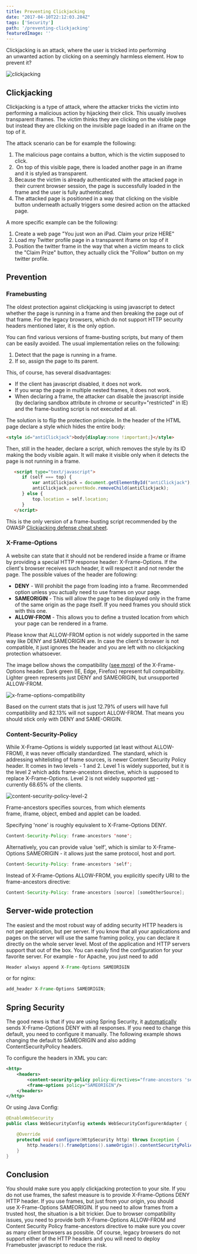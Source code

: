 ```yaml
---
title: Preventing Clickjacking
date: "2017-04-10T22:12:03.284Z"
tags: ['Security']
path: '/preventing-clickjacking'
featuredImage: ''
---
```


Clickjacking is an attack, where the user is tricked into performing an unwanted action by clicking on a seemingly harmless element. How to prevent it?
<!--more-->
![clickjacking](./clickjacking.jpg)

Clickjacking
------------

Clickjacking is a type of attack, where the attacker tricks the victim into performing a malicious action by hijacking their click. This usually involves transparent iframes. The victim thinks they are clicking on the visible page but instead they are clicking on the invisible page loaded in an iframe on the top of it.

The attack scenario can be for example the following:

1.  The malicious page contains a button, which is the victim supposed to click.
2.   On top of this visible page, there is loaded another page in an iframe and it is styled as transparent.
3.  Because the victim is already authenticated with the attacked page in their current browser session, the page is successfully loaded in the frame and the user is fully authenticated.
4.  The attacked page is positioned in a way that clicking on the visible button underneath actually triggers some desired action on the attacked page.

A more specific example can be the following:

1.  Create a web page \"You just won an iPad. Claim your prize HERE\"
2.  Load my Twitter profile page in a transparent iframe on top of it
3.  Position the twitter frame in the way that when a victim means to click the \"Claim Prize\" button, they actually click the \"Follow\" button on my twitter profile.

Prevention
----------

### Framebusting

The oldest protection against clickjacking is using javascript to detect whether the page is running in a frame and then breaking the page out of that frame. For the legacy browsers, which do not support HTTP security headers mentioned later, it is the only option.

You can find various versions of frame-busting scripts, but many of them can be easily avoided. The usual implementation relies on the following:

1.  Detect that the page is running in a frame.
2.  If so, assign the page to its parent.

This, of course, has several disadvantages:

-   If the client has javascript disabled, it does not work.
-   If you wrap the page in multiple nested frames, it does not work.
-   When declaring a frame, the attacker can disable the javascript inside (by declaring sandbox attribute in chrome or security=\"restricted\" in IE) and the frame-busting script is not executed at all.

The solution is to flip the protection principle. In the header of the HTML page declare a style which hides the entire body:

```html
<style id="antiClickjack">body{display:none !important;}</style>
```

Then, still in the header, declare a script, which removes the style by its ID making the body visible again. It will make it visible only when it detects the page is not running in a frame.

```html
   <script type="text/javascript">
      if (self === top) {
          var antiClickjack = document.getElementById("antiClickjack");
          antiClickjack.parentNode.removeChild(antiClickjack);
      } else {
          top.location = self.location;
      }
   </script>
```

This is the only version of a frame-busting script recommended by the OWASP [Clickjacking defense cheat sheet](https://www.owasp.org/index.php/Clickjacking_Defense_Cheat_Sheet).

### X-Frame-Options

A website can state that it should not be rendered inside a frame or iframe by providing a special HTTP response header: X-Frame-Options. If the client\'s browser receives such header, it will respect it and not render the page. The possible values of the header are following:

-   **DENY** - Will prohibit the page from loading into a frame. Recommended option unless you actually need to use frames on your page.
-   **SAMEORIGIN** - This will allow the page to be displayed only in the frame of the same origin as the page itself. If you need frames you should stick with this one.
-   **ALLOW-FROM** - This allows you to define a trusted location from which your page can be rendered in a frame.

Please know that ALLOW-FROM option is not widely supported in the same way like DENY and SAMEORIGIN are. In case the client\'s browser is not compatible, it just ignores the header and you are left with no clickjacking protection whatsoever.

The image bellow shows the compatibility ([see more](http://caniuse.com/#feat=x-frame-options)) of the X-Frame-Options header. Dark green (IE, Edge, Firefox) represent full compatibility. Lighter green represents just DENY and SAMEORIGIN, but unsupported ALLOW-FROM.

![x-frame-options-compatibility](./X-Frame-options-compatibility.png)

Based on the current stats that is just 12.79% of users will have full compatibility and 82.13% will not support ALLOW-FROM. That means you should stick only with DENY and SAME-ORIGIN.

### Content-Security-Policy

While X-Frame-Options is widely supported (at least without ALLOW-FROM), it was never officially standardized. The standard, which is addressing whitelisting of frame sources, is newer Content Security Policy header. It comes in two levels - 1 and 2. Level 1 is widely supported, but it is the level 2 which adds frame-ancestors directive, which is supposed to replace X-Frame-Options. Level 2 is not widely supported [yet](http://caniuse.com/#search=Content%20security%20policy) - currently 68.65% of the clients.

![content-security-policy-level-2](./Content-Security-Policy-Level-2.png)

Frame-ancestors specifies sources, from which elements frame, iframe, object, embed and applet can be loaded.

Specifying \'none\' is roughly equivalent to X-Frame-Options DENY.

```java
Content-Security-Policy: frame-ancestors 'none';
```

Alternatively, you can provide value \'self\', which is similar to X-Frame-Options SAMEORIGIN - it allows just the same protocol, host and port.

```java
Content-Security-Policy: frame-ancestors 'self';
```

Instead of X-Frame-Options ALLOW-FROM, you explicitly specify URI to the frame-ancestors directive:

```java
Content-Security-Policy: frame-ancestors [source] [someOtherSource];
```

Server-wide protection
----------------------

The easiest and the most robust way of adding security HTTP headers is not per application, but per server. If you know that all your applications and pages on the server will use the same framing policy, you can declare it directly on the whole server level. Most of the application and HTTP servers support that out of the box. You can easily find the configuration for your favorite server. For example - for Apache, you just need to add

```java
Header always append X-Frame-Options SAMEORIGIN
```

or for nginx:

```java
add_header X-Frame-Options SAMEORIGIN;
```

Spring Security
---------------

The good news is that if you are using Spring Security, it [automatically](http://docs.spring.io/spring-security/site/docs/current/reference/html/headers.html#default-security-headers) sends X-Frame-Options DENY with all responses. If you need to change this default, you need to configure it manually. The following example shows changing the default to SAMEORIGIN and also adding ContentSecurityPolicy headers.

To configure the headers in XML you can:

```xml
<http>
    <headers>
        <content-security-policy policy-directives="frame-ancestors 'self'"/>
        <frame-options policy="SAMEORIGIN"/>
    </headers>
</http>
```

Or using Java Config:

```java
@EnableWebSecurity
public class WebSecurityConfig extends WebSecurityConfigurerAdapter {

    @Override
    protected void configure(HttpSecurity http) throws Exception {
        http.headers().frameOptions().sameOrigin().contentSecurityPolicy("frame-ancestors 'self'");
    }
}
```

Conclusion
----------

You should make sure you apply clickjacking protection to your site. If you do not use frames, the safest measure is to provide X-Frame-Options DENY HTTP header. If you use frames, but just from your origin, you should use X-Frame-Options SAMEORIGIN. If you need to allow frames from a trusted host, the situation is a bit trickier. Due to browser compatibility issues, you need to provide both X-Frame-Options ALLOW-FROM and Content Security Policy frame-ancestors directive to make sure you cover as many client browsers as possible. Of course, legacy browsers do not support either of the HTTP headers and you will need to deploy Framebuster javascript to reduce the risk.